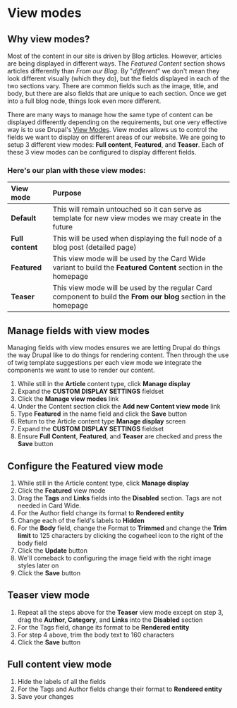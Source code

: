 # View modes

## Why view modes?

Most of the content in our site is driven by Blog articles. However, articles are being displayed in different ways. The _Featured Content_ section shows articles differently than _From our Blog_. By "_different_" we don't mean they look different visually \(which they do\), but the fields displayed in each of the two sections vary. There are common fields such as the image, title, and body, but there are also fields that are unique to each section. Once we get into a full blog node, things look even more different.

There are many ways to manage how the same type of content can be displayed differently depending on the requirements, but one very effective way is to use Drupal's [View Modes](https://www.drupal.org/node/2511722#s-view-modes-and-view-displays). View modes allows us to control the fields we want to display on different areas of our website. We are going to setup 3 different view modes: **Full content**, **Featured**, and **Teaser**. Each of these 3 view modes can be configured to display different fields.

### Here's our plan with these view modes:

| View mode | Purpose |
| :--- | :--- |
| **Default** | This will remain untouched so it can serve as template for new view modes we may create in the future |
| **Full content** | This will be used when displaying the full node of a blog post \(detailed page\) |
| **Featured** | This view mode will be used by the Card Wide variant to build the **Featured Content** section in the homepage |
| **Teaser** | This view mode will be used by the regular Card component to build the **From our blog** section in the homepage |

## Manage fields with view modes

Managing fields with view modes ensures we are letting Drupal do things the way Drupal like to do things for rendering content. Then through the use of twig template suggestions per each view mode we integrate the components we want to use to render our content.

1. While still in the **Article** content type, click **Manage display**
2. Expand the **CUSTOM DISPLAY SETTINGS** fieldset
3. Click the **Manage view modes** link
4. Under the Content section click the **Add new Content view mode** link
5. Type **Featured** in the name field and click the **Save** button
6. Return to the Article content type **Manage display** screen
7. Expand the **CUSTOM DISPLAY SETTINGS** fieldset
8. Ensure **Full Content**, **Featured**, and **Teaser** are checked and press the **Save** button

## Configure the Featured view mode

1. While still in the Article content type, click **Manage display**
2. Click the **Featured** view mode
3. Drag the **Tags** and **Links** fields into the **Disabled** section.  Tags are not needed in Card Wide.
4. For the Author field change its format to **Rendered entity**
5. Change each of the field's labels to **Hidden**
6. For the **Body** field, change the Format to **Trimmed** and change the **Trim limit** to 125 characters by clicking the cogwheel icon to the right of the body field
7. Click the **Update** button
8. We'll comeback to configuring the image field with the right image styles later on
9. Click the **Save** button

## Teaser view mode

1. Repeat all the steps above for the **Teaser** view mode except on step 3, drag the **Author, Category**, and **Links** into the **Disabled** section
2. For the Tags field, change its format to be **Rendered entity**
3. For step 4 above, trim the body text to 160 characters
4. Click the **Save** button

## **Full content view mode**

1. Hide the labels of all the fields
2. For the Tags and Author fields change their format to **Rendered entity**
3. Save your changes

